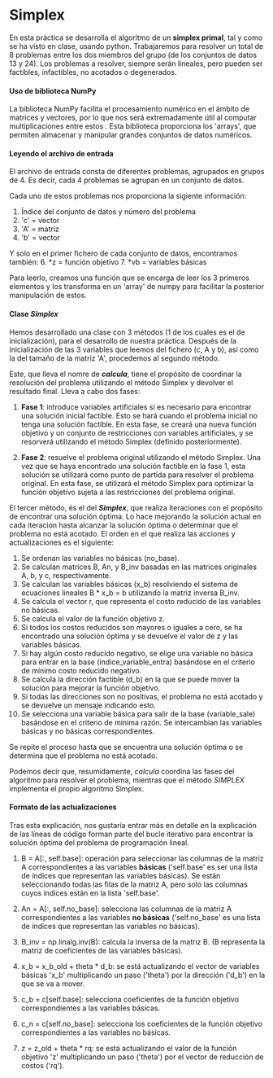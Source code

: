 # Simplex
En esta práctica se desarrolla el algoritmo de un **simplex primal**, tal y como se ha visto en clase, usando python. 
Trabajaremos para resolver un total de 8 problemas entre los dos miembros del grupo (de los conjuntos de datos 13 y 24). Los problemas a resolver, siempre serán lineales, pero pueden ser factibles, infactibles, no acotados o degenerados. 

#### Uso de biblioteca NumPy
La biblioteca NumPy facilita el procesamiento numérico en el ámbito de matrices y vectores, por lo que nos será extremadamente útil al computar multiplicaciones entre estos . Esta biblioteca proporciona los 'arrays', que permiten almacenar y manipular grandes conjuntos de datos numéricos. 

#### Leyendo el archivo de entrada
El archivo de entrada consta de diferentes problemas, agrupados en grupos de 4. Es decir, cada 4 problemas se agrupan en un conjunto de datos. 

Cada uno de estos problemas nos proporciona la sigiente información: 
1. Índice del conjunto de datos y número del problema
2. 'c' = vector
3. 'A' = matriz
4. 'b' = vector
   
Y solo en el primer fichero de cada conjunto de datos, encontramos también:
6. *z = función objetivo
7. *vb = variables básicas

Para leerlo, creamos una función que se encarga de leer los 3 primeros elementos y los transforma en un 'array' de numpy para facilitar la posterior manipulación de estos.  

#### Clase _Simplex_
Hemos desarrollado una clase con 3 métodos (1 de los cuales es el de inicialización), para el desarrollo de nuestra práctica. Después de la inicialización de las 3 variables que leemos del fichero (c, A y b), así como la del tamaño de la matriz 'A', procedemos al segundo método. 

Este, que lleva el nomre de **_calcula_**, tiene el propósito de coordinar la resolución del problema utilizando el método Simplex y devolver el resultado final. Lleva a cabo dos fases:

1. **Fase 1**: introduce variables artificiales si es necesario para encontrar una solución inicial factible. Esto se hará cuando el problema inicial no tenga una solución factible. En esta fase, se creará una nueva función objetivo y un conjunto de restricciones con variables artificiales, y se resorverá utilizando el método Simplex (definido posteriormente).

2. **Fase 2**: resuelve el problema original utilizando el método Simplex. Una vez que se haya encontrado una solución factible en la fase 1, esta solución se utilizará como punto de partida para resolver el problema original. En esta fase, se utilizará el método Simplex para optimizar la función objetivo sujeta a las restricciones del problema original.

El tercer método, és el del **_Simplex_**, que realiza iteraciones con el propósito de encontrar una solución óptima. Lo hace mejorando la solución actual en cada iteracion hasta alcanzar la solución óptima o determinar que el problema no está acotado. El orden en el que realiza las acciones y actualizaciones es el siguiente: 

1. Se ordenan las variables no básicas (no_base).
2. Se calculan matrices B, An, y B_inv basadas en las matrices originales A, b, y c, respectivamente.
3. Se calculan las variables básicas (x_b) resolviendo el sistema de ecuaciones lineales B * x_b = b utilizando la matriz inversa B_inv.
4. Se calcula el vector r, que representa el costo reducido de las variables no básicas.
5. Se calcula el valor de la función objetivo z.
6. Si todos los costos reducidos son mayores o iguales a cero, se ha encontrado una solución óptima y se devuelve el valor de z y las variables básicas.
7. Si hay algún costo reducido negativo, se elige una variable no básica para entrar en la base (indice_variable_entra) basándose en el criterio de mínimo costo reducido negativo.
8. Se calcula la dirección factible (d_b) en la que se puede mover la solución para mejorar la función objetivo.
9. Si todas las direcciones son no positivas, el problema no está acotado y se devuelve un mensaje indicando esto.
10. Se selecciona una variable básica para salir de la base (variable_sale) basándose en el criterio de mínima razón. Se intercambian las variables básicas y no básicas correspondientes.

Se repite el proceso hasta que se encuentra una solución óptima o se determina que el problema no está acotado.

Podemos decir que, resumidamente, _calcula_ coordina las fases del algoritmo para resolver el problema, mientras que el método _SIMPLEX_ implementa el propio algoritmo Simplex.

#### Formato de las actualizaciones
Tras esta explicación, nos gustaría entrar más en detalle en la explicación de las líneas de código forman parte del bucle iterativo para encontrar la solución óptima del problema de programación lineal.

1. B = A[:, self.base]: operación para seleccionar las columnas de la matriz A correspondientes a las variables **básicas** ('self.base' es ser una lista de índices que representan las variables básicas). Se están seleccionando todas las filas de la matriz A, pero solo las columnas cuyos índices están en la lista 'self.base'.
2. An = A[:, self.no_base]: selecciona las columnas de la matriz A correspondientes a las variables **no básicas** ('self.no_base' es una lista de índices que representan las variables no básicas). 

3. B_inv = np.linalg.inv(B): calcula la inversa de la matriz B. (B representa la matriz de coeficientes de las variables básicas).

4. x_b = x_b_old + theta * d_b: se está actualizando el vector de variables básicas 'x_b' multiplicando un paso ('theta') por la dirección ('d_b') en la que se va a mover.

5. c_b = c[self.base]: selecciona coeficientes de la función objetivo correspondientes a las variables básicas.
6. c_n = c[self.no_base]: selecciona los coeficientes de la función objetivo correspondientes a las variables no básicas.

7. z = z_old + theta * rq: se está actualizando el valor de la función objetivo 'z' multiplicando un paso ('theta') por el vector de reducción de costos ('rq').



